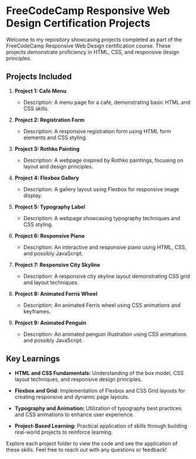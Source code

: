 # FreeCodeCamp Responsive Web Design Certification Projects

Welcome to my repository showcasing projects completed as part of the FreeCodeCamp Responsive Web Design certification course. These projects demonstrate proficiency in HTML, CSS, and responsive design principles.

## Projects Included

1. **Project 1: Cafe Menu**
   - Description: A menu page for a cafe, demonstrating basic HTML and CSS skills.

2. **Project 2: Registration Form**
   - Description: A responsive registration form using HTML form elements and CSS styling.

3. **Project 3: Rothko Painting**
   - Description: A webpage inspired by Rothko paintings, focusing on layout and design principles.

4. **Project 4: Flexbox Gallery**
   - Description: A gallery layout using Flexbox for responsive image display.

5. **Project 5: Typography Label**
   - Description: A webpage showcasing typography techniques and CSS styling.

6. **Project 6: Responsive Piano**
   - Description: An interactive and responsive piano using HTML, CSS, and possibly JavaScript.

7. **Project 7: Responsive City Skyline**
   - Description: A responsive city skyline layout demonstrating CSS grid and layout techniques.

8. **Project 8: Animated Ferris Wheel**
   - Description: An animated Ferris wheel using CSS animations and keyframes.

9. **Project 9: Animated Penguin**
   - Description: An animated penguin illustration using CSS animations and possibly JavaScript.

## Key Learnings

- **HTML and CSS Fundamentals:** Understanding of the box model, CSS layout techniques, and responsive design principles.
  
- **Flexbox and Grid:** Implementation of Flexbox and CSS Grid layouts for creating responsive and dynamic page layouts.
  
- **Typography and Animation:** Utilization of typography best practices and CSS animations to enhance user experience.
  
- **Project-Based Learning:** Practical application of skills through building real-world projects to reinforce learning.

Explore each project folder to view the code and see the application of these skills. Feel free to reach out with any questions or feedback!
